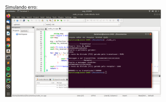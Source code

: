 Simulando erro:
![error](https://github.com/danielson150/algoritmos_redes/blob/master/screens/Captura%20de%20tela%20de%202019-12-09%2023-28-18.png)
